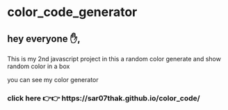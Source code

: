 # color_code_generator
<h2>hey everyone ✋,</h2>
<p>This is my 2nd javascript project in this  a random color generate and show random color in a box</p>
<p>you can see my color generator </p>
<h3>click here 👉👉 https://sar07thak.github.io/color_code/ </h3>
